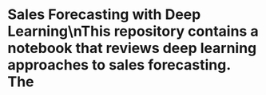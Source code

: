 # Sales Forecasting with Deep Learning\nThis repository contains a notebook that reviews deep learning approaches to sales forecasting. The